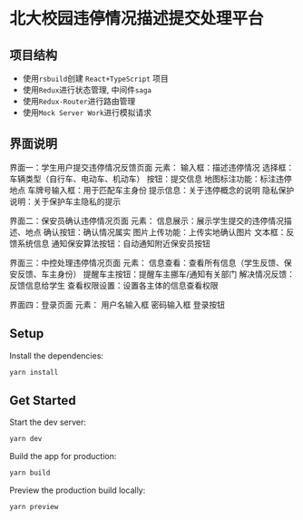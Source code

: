 # 北大校园违停情况描述提交处理平台

## 项目结构

- 使用`rsbuild`创建 `React+TypeScript` 项目
- 使用`Redux`进行状态管理, 中间件`saga`
- 使用`Redux-Router`进行路由管理
- 使用`Mock Server Work`进行模拟请求

## 界面说明

界面一：学生用户提交违停情况反馈页面
元素：
 输入框：描述违停情况
 选择框：车辆类型（自行车、电动车、机动车）
 按钮：提交信息
 地图标注功能：标注违停地点
 车牌号输入框：用于匹配车主身份
 提示信息：关于违停概念的说明
 隐私保护说明：关于保护车主隐私的提示

界面二：保安员确认违停情况页面
元素：
 信息展示：展示学生提交的违停情况描述、地点
 确认按钮：确认情况属实
 图片上传功能：上传实地确认图片
 文本框：反馈系统信息
 通知保安算法按钮：自动通知附近保安员按钮

界面三：中控处理违停情况页面
元素：
 信息查看：查看所有信息（学生反馈、保安反馈、车主身份）
 提醒车主按钮：提醒车主挪车/通知有关部门
 解决情况反馈：反馈信息给学生
 查看权限设置：设置各主体的信息查看权限

界面四：登录页面
元素：
 用户名输入框
 密码输入框
 登录按钮

## Setup

Install the dependencies:

```bash
yarn install
```

## Get Started

Start the dev server:

```bash
yarn dev
```

Build the app for production:

```bash
yarn build
```

Preview the production build locally:

```bash
yarn preview
```
